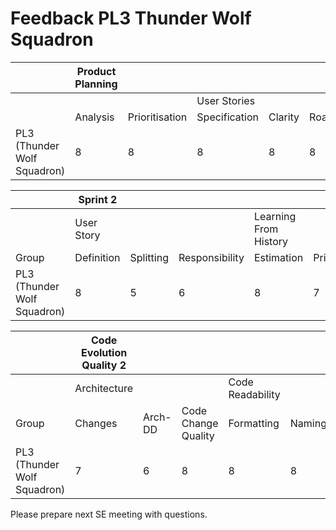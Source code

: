 # Feedback PL3 Thunder Wolf Squadron

|  | Product Planning |  |  |  |  |
|-------------------------------------|------------------|----------------|---------------|---------|---------|
|  |  |  | User Stories |  |  |
|  | Analysis | Prioritisation | Specification | Clarity | Roadmap |
| PL3 (Thunder Wolf Squadron) | 8 | 8 | 8 | 8 | 8 |

|  | Sprint 2 |  |  |  |  |  |
|-------------------------------------|------------|-----------|----------------|-----------------------|----------------|------------|
|  | User Story |  |  | Learning From History |  |  |
| Group | Definition | Splitting | Responsibility | Estimation | Prioritisation | Reflection |
| PL3 (Thunder Wolf Squadron) | 8 | 5 | 6 | 8 | 7 | 6 |

|  | Code Evolution Quality 2 |  |  |  |  |  |  |  |  |  |  |
|-------------------------------------|--------------------------|---------|---------------------|------------------|--------|----------|------------------------|---------|---------|------------------------|-------------|
|  | Architecture |  |  | Code Readability |  |  | Continuous Integration |  |  | Pull-based Development |  |
| Group | Changes | Arch-DD | Code Change Quality | Formatting | Naming | Comments | Building | Testing | Tooling | Branching | Code Review |
| PL3 (Thunder Wolf Squadron) | 7 | 6 | 8 | 8 | 8 | 9 | 6 | 3 | 3 | 8 | 8 |

Please prepare next SE meeting with questions.